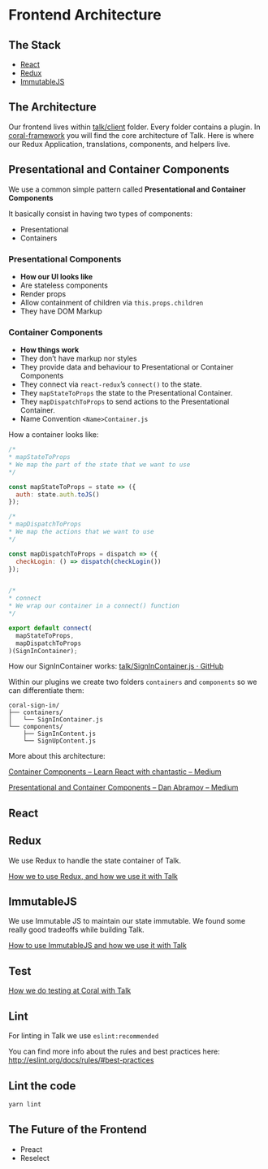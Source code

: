 # Frontend Architecture
## The Stack
 - [React](#react)
 - [Redux](#redux)
 - [ImmutableJS](#immutablejs)


## The Architecture
Our frontend lives within [talk/client](https://github.com/coralproject/talk/tree/153193959cb4dfa5d8feaabb49811325f836ee68/client) folder. Every folder contains a plugin. In [coral-framework](https://github.com/coralproject/talk/tree/153193959cb4dfa5d8feaabb49811325f836ee68/client/coral-framework) you will find the core architecture of Talk.
Here is where our Redux Application, translations, components, and helpers live.


## Presentational and Container Components
We use a common simple pattern called 
__Presentational and Container Components__

It basically consist in having two types of components: 
  - Presentational 
  - Containers

### Presentational Components
- __How our UI looks like__
- Are stateless components
- Render props
- Allow containment of children via `this.props.children`
- They have DOM Markup

### Container Components
* __How things work__
* They don’t have markup nor styles
* They provide data and behaviour to Presentational or Container Components
* They connect via `react-redux`’s `connect()` to the state.
* They `mapStateToProps` the state to the Presentational Container.
* They `mapDispatchToProps` to send actions to the Presentational Container.
* Name Convention `<Name>Container.js`

How a container looks like:
```js
/* 
* mapStateToProps
* We map the part of the state that we want to use
*/

const mapStateToProps = state => ({
  auth: state.auth.toJS()
});

/* 
* mapDispatchToProps
* We map the actions that we want to use
*/

const mapDispatchToProps = dispatch => ({
  checkLogin: () => dispatch(checkLogin())
});


/* 
* connect
* We wrap our container in a connect() function
*/

export default connect(
  mapStateToProps,
  mapDispatchToProps
)(SignInContainer);
````

How our SignInContainer works: [talk/SignInContainer.js · GitHub](https://github.com/coralproject/talk/blob/153193959cb4dfa5d8feaabb49811325f836ee68/client/coral-sign-in/containers/SignInContainer.js)

Within our plugins we create two folders `containers` and `components` so we can differentiate them:
```
coral-sign-in/
├── containers/
│   └── SignInContainer.js
└── components/
    ├── SignInContent.js
    └── SignUpContent.js
```

More about this architecture:

[Container Components – Learn React with chantastic – Medium](https://medium.com/@learnreact/container-components-c0e67432e005#.w8mzgndcg)


[Presentational and Container Components – Dan Abramov – Medium](https://medium.com/@dan_abramov/smart-and-dumb-components-7ca2f9a7c7d0#.ai4ih55v3)


## React
## Redux
We use Redux to handle the state container of Talk.

[How we to use Redux, and how we use it with Talk](https://github.com/coralproject/talk/blob/frontenddocs/docs/frontend/REDUX.md)


## ImmutableJS
We use Immutable JS to maintain our state immutable. 
We found some really good tradeoffs while building Talk.

[How to use ImmutableJS and how we use it with Talk](https://github.com/coralproject/talk/blob/frontenddocs/docs/frontend/IMMUTABLEJS.md)


## Test
[How we do testing at Coral with Talk](https://github.com/coralproject/talk/blob/frontenddocs/docs/frontend/DEBUG.md)


## Lint
For linting in Talk we use `eslint:recommended`

You can find more info about the rules and best practices here:
http://eslint.org/docs/rules/#best-practices

## Lint the code
```js
yarn lint
```


## The Future of the Frontend
- Preact
- Reselect

